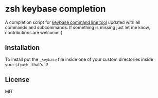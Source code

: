 zsh keybase completion
======================

A completion script for [keybase command line tool](https://keybase.io/docs/command_line) updated with all commands and subcommands. If something is missing just let me know, contributions are welcome :)

Installation
------------

To install put the `_keybase` file inside one of your custom directories inside your `$fpath`. That's it!


License
-------

MIT

